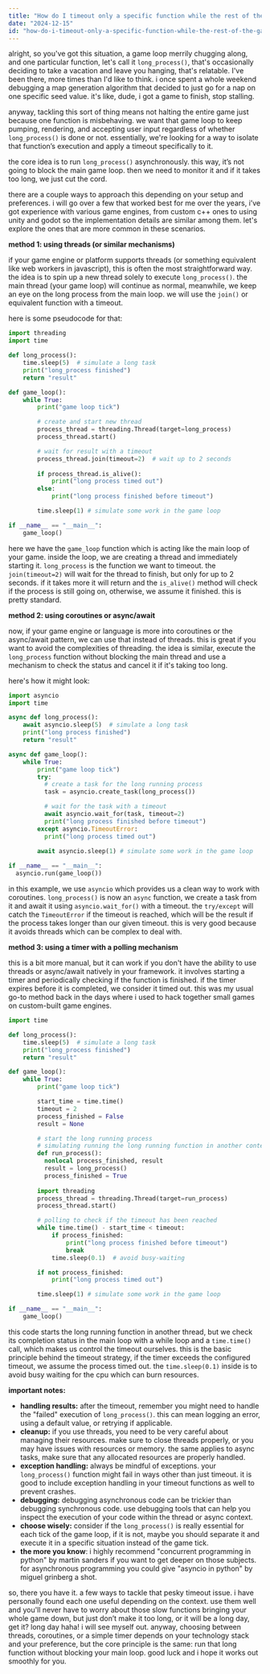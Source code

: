 ```yaml
---
title: "How do I timeout only a specific function while the rest of the game loop continues to run?"
date: "2024-12-15"
id: "how-do-i-timeout-only-a-specific-function-while-the-rest-of-the-game-loop-continues-to-run"
---
```


alright, so you've got this situation, a game loop merrily chugging along, and one particular function, let's call it `long_process()`, that's occasionally deciding to take a vacation and leave you hanging, that's relatable. I've been there, more times than I'd like to think. i once spent a whole weekend debugging a map generation algorithm that decided to just go for a nap on one specific seed value. it's like, dude, i got a game to finish, stop stalling. 

anyway, tackling this sort of thing means not halting the entire game just because one function is misbehaving. we want that game loop to keep pumping, rendering, and accepting user input regardless of whether `long_process()` is done or not. essentially, we're looking for a way to isolate that function’s execution and apply a timeout specifically to it.

the core idea is to run `long_process()` asynchronously. this way, it’s not going to block the main game loop. then we need to monitor it and if it takes too long, we just cut the cord. 

there are a couple ways to approach this depending on your setup and preferences. i will go over a few that worked best for me over the years, i’ve got experience with various game engines, from custom c++ ones to using unity and godot so the implementation details are similar among them. let's explore the ones that are more common in these scenarios.

**method 1: using threads (or similar mechanisms)**

if your game engine or platform supports threads (or something equivalent like web workers in javascript), this is often the most straightforward way. the idea is to spin up a new thread solely to execute `long_process()`. the main thread (your game loop) will continue as normal, meanwhile, we keep an eye on the long process from the main loop. we will use the `join()` or equivalent function with a timeout.

here is some pseudocode for that:

```python
import threading
import time

def long_process():
    time.sleep(5)  # simulate a long task
    print("long_process finished")
    return "result"

def game_loop():
    while True:
        print("game loop tick")

        # create and start new thread
        process_thread = threading.Thread(target=long_process)
        process_thread.start()

        # wait for result with a timeout
        process_thread.join(timeout=2)  # wait up to 2 seconds
        
        if process_thread.is_alive():
            print("long process timed out")
        else:
            print("long process finished before timeout")

        time.sleep(1) # simulate some work in the game loop

if __name__ == "__main__":
    game_loop()

```
here we have the `game_loop` function which is acting like the main loop of your game. inside the loop, we are creating a thread and immediately starting it. `long_process` is the function we want to timeout. the `join(timeout=2)` will wait for the thread to finish, but only for up to 2 seconds. if it takes more it will return and the `is_alive()` method will check if the process is still going on, otherwise, we assume it finished. this is pretty standard.

**method 2: using coroutines or async/await**

now, if your game engine or language is more into coroutines or the async/await pattern, we can use that instead of threads. this is great if you want to avoid the complexities of threading. the idea is similar, execute the `long_process` function without blocking the main thread and use a mechanism to check the status and cancel it if it's taking too long.

here's how it might look:

```python
import asyncio
import time

async def long_process():
    await asyncio.sleep(5)  # simulate a long task
    print("long process finished")
    return "result"

async def game_loop():
    while True:
        print("game loop tick")
        try:
          # create a task for the long running process
          task = asyncio.create_task(long_process())

          # wait for the task with a timeout
          await asyncio.wait_for(task, timeout=2)
          print("long process finished before timeout")
        except asyncio.TimeoutError:
          print("long process timed out")
        
        await asyncio.sleep(1) # simulate some work in the game loop

if __name__ == "__main__":
  asyncio.run(game_loop())
```

in this example, we use `asyncio` which provides us a clean way to work with coroutines. `long_process()` is now an `async` function, we create a task from it and await it using `asyncio.wait_for()` with a timeout. the `try/except` will catch the `TimeoutError` if the timeout is reached, which will be the result if the process takes longer than our given timeout. this is very good because it avoids threads which can be complex to deal with.

**method 3: using a timer with a polling mechanism**

this is a bit more manual, but it can work if you don't have the ability to use threads or async/await natively in your framework. it involves starting a timer and periodically checking if the function is finished. if the timer expires before it is completed, we consider it timed out. this was my usual go-to method back in the days where i used to hack together small games on custom-built game engines.

```python
import time

def long_process():
    time.sleep(5)  # simulate a long task
    print("long_process finished")
    return "result"

def game_loop():
    while True:
        print("game loop tick")

        start_time = time.time()
        timeout = 2
        process_finished = False
        result = None

        # start the long running process
        # simulating running the long running function in another context
        def run_process():
          nonlocal process_finished, result
          result = long_process()
          process_finished = True
        
        import threading
        process_thread = threading.Thread(target=run_process)
        process_thread.start()

        # polling to check if the timeout has been reached
        while time.time() - start_time < timeout:
            if process_finished:
                print("long process finished before timeout")
                break
            time.sleep(0.1)  # avoid busy-waiting

        if not process_finished:
            print("long process timed out")

        time.sleep(1) # simulate some work in the game loop

if __name__ == "__main__":
    game_loop()
```
this code starts the long running function in another thread, but we check its completion status in the main loop with a while loop and a `time.time()` call, which makes us control the timeout ourselves. this is the basic principle behind the timeout strategy, if the timer exceeds the configured timeout, we assume the process timed out. the `time.sleep(0.1)` inside is to avoid busy waiting for the cpu which can burn resources.

**important notes:**

*   **handling results:** after the timeout, remember you might need to handle the "failed" execution of `long_process()`. this can mean logging an error, using a default value, or retrying if applicable.
*   **cleanup:** if you use threads, you need to be very careful about managing their resources. make sure to close threads properly, or you may have issues with resources or memory. the same applies to async tasks, make sure that any allocated resources are properly handled.
*   **exception handling:** always be mindful of exceptions. your `long_process()` function might fail in ways other than just timeout. it is good to include exception handling in your timeout functions as well to prevent crashes.
*   **debugging:** debugging asynchronous code can be trickier than debugging synchronous code. use debugging tools that can help you inspect the execution of your code within the thread or async context.
*   **choose wisely:** consider if the `long_process()` is really essential for each tick of the game loop, if it is not, maybe you should separate it and execute it in a specific situation instead of the game tick.
*   **the more you know**: i highly recommend "concurrent programming in python" by martin sanders if you want to get deeper on those subjects. for asynchronous programming you could give "asyncio in python" by miguel grinberg a shot.

so, there you have it. a few ways to tackle that pesky timeout issue. i have personally found each one useful depending on the context. use them well and you'll never have to worry about those slow functions bringing your whole game down, but just don’t make it too long, or it will be a long day, get it? long day haha! i will see myself out. anyway, choosing between threads, coroutines, or a simple timer depends on your technology stack and your preference, but the core principle is the same: run that long function without blocking your main loop. good luck and i hope it works out smoothly for you.
